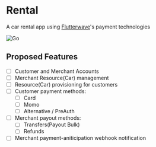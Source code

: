 # Rental
A car rental app using [Flutterwave](https://flutterwave.com/)'s payment technologies

![Go](https://github.com/thealamu/rental/workflows/Go/badge.svg)

## Proposed Features
- [ ] Customer and Merchant Accounts
- [ ] Merchant Resource(Car) management
- [ ] Resource(Car) provisioning for customers
- [ ] Customer payment methods:
    - [ ] Card
    - [ ] Momo
    - [ ] Alternative / PreAuth
- [ ] Merchant payout methods:
    - [ ] Transfers(Payout Bulk)
    - [ ] Refunds
- [ ] Merchant payment-aniticipation webhook notification